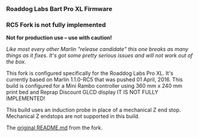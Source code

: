 ### Roaddog Labs Bart Pro XL Firmware
### RC5 Fork is not fully implemented
__Not for production use – use with caution!__

_Like most every other Marlin "release candidate" this one breaks as many things as it fixes.  It's got some pretty serious issues and will not work out of the box._ 

This fork is configured specifically for the Roaddog Labs Pro XL.  It's
currently based on Marlin 1.1.0-RC5 that was pushed 01 April, 2016.  This build is configured for a Mini Rambo controller using 360 mm x 240 mm print bed and Reprap Discount GLCD display IT IS NOT FULLY IMPLEMENTED!

This build uses an induction probe in place of a mechanical Z end stop.  Mechanical Z endstops are not supported in this build.

The [original README.md](Orig_README.md) from the fork.